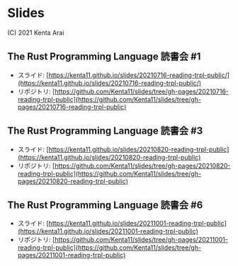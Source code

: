 # Slides

(C) 2021 Kenta Arai

## The Rust Programming Language 読書会 #1

- スライド: [https://kenta11.github.io/slides/20210716-reading-trpl-public/](https://kenta11.github.io/slides/20210716-reading-trpl-public/)
- リポジトリ: [https://github.com/Kenta11/slides/tree/gh-pages/20210716-reading-trpl-public](https://github.com/Kenta11/slides/tree/gh-pages/20210716-reading-trpl-public)

## The Rust Programming Language 読書会 #3

- スライド: [https://kenta11.github.io/slides/20210820-reading-trpl-public](https://kenta11.github.io/slides/20210820-reading-trpl-public)
- リポジトリ: [https://github.com/Kenta11/slides/tree/gh-pages/20210820-reading-trpl-public](https://github.com/Kenta11/slides/tree/gh-pages/20210820-reading-trpl-public)

## The Rust Programming Language 読書会 #6

- スライド: [https://kenta11.github.io/slides/20211001-reading-trpl-public](https://kenta11.github.io/slides/20211001-reading-trpl-public)
- リポジトリ: [https://github.com/Kenta11/slides/tree/gh-pages/20211001-reading-trpl-public](https://github.com/Kenta11/slides/tree/gh-pages/20211001-reading-trpl-public)

